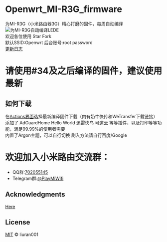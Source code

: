 # Openwrt_MI-R3G_firmware  
为MI-R3G（小米路由器3G）精心打磨的固件，每周自动编译  
![为MI-R3G自动编译LEDE](https://github.com/liuran001/Openwrt_MI-R3G_firmware/workflows/%E4%B8%BAMI-R3G%E8%87%AA%E5%8A%A8%E7%BC%96%E8%AF%91LEDE/badge.svg)  
欢迎各位使用 Star Fork  
默认SSID:Openwrt  后台账号:root password  
[更新日志](https://github.com/liuran001/Openwrt_MI-R3G_firmware/blob/master/relnotes.txt)
# 请使用#34及之后编译的固件，建议使用最新
## 如何下载  
在[Actions界面](https://github.com/liuran001/Openwrt_MI-R3G_firmware/actions)选择最新编译固件下载（内有奶牛快传和WeTransfer下载链接）  
添加了 AdGuardHome  Hello World  迅雷快鸟  可道云 等等插件，以及打印等等功能，满足99.99%的使用者需要  
内置了Argon主题，可以自行切换
刷入方法请自行百度/Google  


# **欢迎加入小米路由交流群：**

- QQ群:[702055145](https://jq.qq.com/?_wv=1027&k=5yqfmGi)
- Telegram群:[@PlayMiWifi](https://t.me/PlayMiWifi)

## Acknowledgments
[Here](https://github.com/liuran001/Openwrt_MI-R3G_firmware/blob/master/thanks.md)


## License

[MIT](https://github.com/liuran001/Openwrt_MI-R3G_firmware/blob/master/LICENSE) © liuran001

